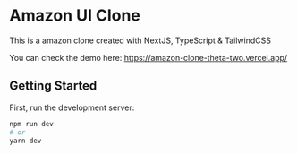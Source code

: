 # Amazon UI Clone
This is a amazon clone created with NextJS, TypeScript & TailwindCSS

You can check the demo here:
https://amazon-clone-theta-two.vercel.app/


## Getting Started

First, run the development server:

```bash
npm run dev
# or
yarn dev
```